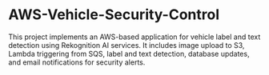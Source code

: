 # AWS-Vehicle-Security-Control
This project implements an AWS-based application for vehicle label and text detection using Rekognition AI services. It includes image upload to S3, Lambda triggering from SQS, label and text detection, database updates, and email notifications for security alerts.
